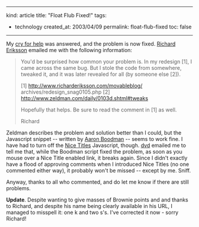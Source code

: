 -----
kind: article
title: "Float Flub Fixed!"
tags:
- technology
created_at: 2003/04/09
permalink: float-flub-fixed
toc: false
-----

<p>My <a href="http://www.rousette.org.uk/blog/archives/do-not-adjust-your-sets">cry for help</a> was answered, and the problem is now fixed. <a href="http://www.richarderiksson.com/moveableblog/">Richard Eriksson</a> emailed me with the following information:</p>

<blockquote>You'd be surprised how common your problem is.  In my redesign [1], I came across the same bug.  But I stole the code from somewhere, tweaked it, and it was later revealed for all (by someone else [2]).

[1] http://www.richarderiksson.com/movableblog/
archives/redesign_snag0105.php
[2] http://www.zeldman.com/daily/0103d.shtml#tweaks

Hopefully that helps.  Be sure to read the comment in [1] as well.

Richard</blockquote>

<p>Zeldman describes the problem and solution better than I could, but the Javascript snippet -- written by <a href="http://www.youngpup.net" title="Youngpup.net">Aaron Boodman</a> -- seems to work fine. I have had to turn off the <a href="http://www.rousette.org.uk/blog/archives/nice-title-switcher" title="Nice Titles">Nice Titles</a> Javascript, though. <a href="http://www.fuddland.org.uk/blog/" title="fuddland">dvd</a> emailed me to tell me that, while the Boodman script fixed the problem, as soon as you mouse over a Nice Title enabled link, it breaks again. Since I didn't exactly have a flood of approving comments when I introduced Nice Titles (no one commented either way), it probably won't be missed -- except by me. Sniff.</p>

<p>Anyway, thanks to all who commented, and do let me know if there are still problems.</p>

<p><strong>Update</strong>. Despite wanting to give masses of Brownie points and and thanks to Richard, and despite his name being clearly available in his URL, I managed to misspell it: one k and two s's. I've corrected it now - sorry Richard!</p>


